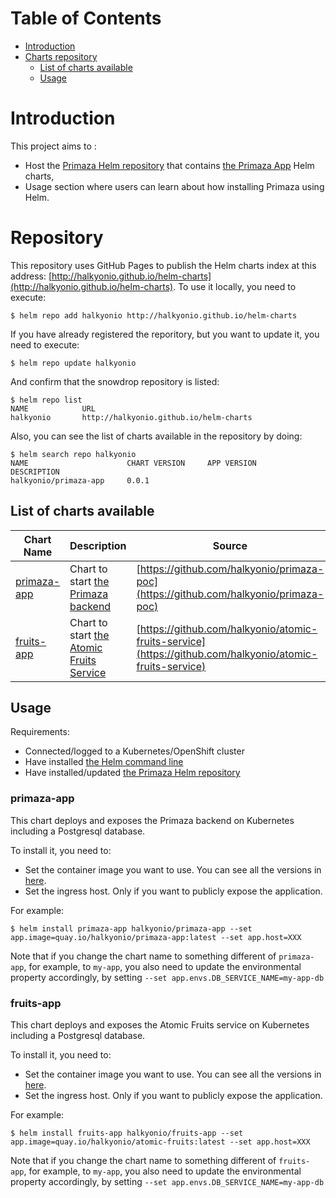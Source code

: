 Table of Contents
=================

* [Introduction](#introduction)
* [Charts repository](#repository)
  * [List of charts available](#list-of-charts-available)
  * [Usage](#usage)

# Introduction

This project aims to :
- Host the [Primaza Helm repository](http://halkyonio.github.io/helm-charts/index.yaml) that contains [the Primaza App](https://github.com/halkyonio/primaza-poc) Helm charts,
- Usage section where users can learn about how installing Primaza using Helm.

# Repository

This repository uses GitHub Pages to publish the Helm charts index at this address: [http://halkyonio.github.io/helm-charts](http://halkyonio.github.io/helm-charts). To use it locally, you need to execute:

```console
$ helm repo add halkyonio http://halkyonio.github.io/helm-charts
```

If you have already registered the reporitory, but you want to update it, you need to execute:

```console
$ helm repo update halkyonio
```

And confirm that the snowdrop repository is listed:

```console
$ helm repo list
NAME           	URL                               
halkyonio	    http://halkyonio.github.io/helm-charts
```

Also, you can see the list of charts available in the repository by doing:

```console
$ helm search repo halkyonio
NAME                 	  CHART VERSION 	APP VERSION 	DESCRIPTION
halkyonio/primaza-app	  0.0.1	 
```

## List of charts available

| Chart Name                                                             | Description | Source |
|------------------------------------------------------------------------|-------------| ------ |
| [primaza-app](#primaza-app)                    | Chart to start [the Primaza backend](https://github.com/halkyonio/primaza-poc) | [https://github.com/halkyonio/primaza-poc](https://github.com/halkyonio/primaza-poc) |
| [fruits-app](#fruits-app)                    | Chart to start [the Atomic Fruits Service](https://github.com/halkyonio/atomic-fruits-service) | [https://github.com/halkyonio/atomic-fruits-service](https://github.com/halkyonio/atomic-fruits-service) |

## Usage

Requirements:
- Connected/logged to a Kubernetes/OpenShift cluster
- Have installed [the Helm command line](https://helm.sh/docs/intro/install/)
- Have installed/updated [the Primaza Helm repository](#repository)

### primaza-app

This chart deploys and exposes the Primaza backend on Kubernetes including a Postgresql database.

To install it, you need to:
- Set the container image you want to use. You can see all the versions in [here](quay.io/halkyonio/primaza-app).
- Set the ingress host. Only if you want to publicly expose the application.

For example:

```console
$ helm install primaza-app halkyonio/primaza-app --set app.image=quay.io/halkyonio/primaza-app:latest --set app.host=XXX
```

Note that if you change the chart name to something different of `primaza-app`, for example, to `my-app`, you also need to update the environmental property accordingly, by setting `--set app.envs.DB_SERVICE_NAME=my-app-db`

### fruits-app

This chart deploys and exposes the Atomic Fruits service on Kubernetes including a Postgresql database.

To install it, you need to:
- Set the container image you want to use. You can see all the versions in [here](quay.io/halkyonio/atomic-fruits).
- Set the ingress host. Only if you want to publicly expose the application.

For example:

```console
$ helm install fruits-app halkyonio/fruits-app --set app.image=quay.io/halkyonio/atomic-fruits:latest --set app.host=XXX
```

Note that if you change the chart name to something different of `fruits-app`, for example, to `my-app`, you also need to update the environmental property accordingly, by setting `--set app.envs.DB_SERVICE_NAME=my-app-db`
